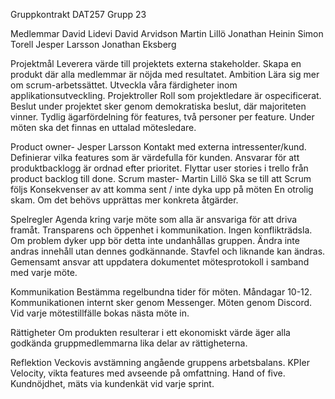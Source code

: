 Gruppkontrakt 
DAT257 Grupp 23

Medlemmar
David Lidevi
David Arvidson
Martin Lillö
Jonathan Heinin
Simon Torell
Jesper Larsson
Jonathan Eksberg

Projektmål
Leverera värde till projektets externa stakeholder.
Skapa en produkt där alla medlemmar är nöjda med resultatet.
Ambition
Lära sig mer om scrum-arbetssättet.
Utveckla våra färdigheter inom applikationsutveckling.
Projektroller
Roll som projektledare är ospecificerat. 
Beslut under projektet sker genom demokratiska beslut, där majoriteten vinner. 
Tydlig ägarfördelning för features, två personer per feature.
Under möten ska det finnas en uttalad mötesledare.


Product owner- Jesper Larsson
Kontakt med externa intressenter/kund.
Definierar vilka features som är värdefulla för kunden.
Ansvarar för att produktbacklogg är ordnad efter prioritet.
Flyttar user stories i trello från product backlog till done.
Scrum master- Martin Lillö
Ska se till att Scrum följs
Konsekvenser av att komma sent / inte dyka upp på möten
En otrolig skam.
Om det behövs upprättas mer konkreta åtgärder.

Spelregler 
Agenda kring varje möte som alla är ansvariga för att driva framåt.
Transparens och öppenhet i kommunikation. Ingen konflikträdsla. Om problem dyker upp bör detta inte undanhållas gruppen. 
Ändra inte andras innehåll utan dennes godkännande. Stavfel och liknande kan ändras.
Gemensamt ansvar att uppdatera dokumentet mötesprotokoll i samband med varje möte. 

Kommunikation 
Bestämma regelbundna tider för möten. Måndagar 10-12. 
Kommunikationen internt sker genom Messenger.
Möten genom Discord.
Vid varje mötestillfälle bokas nästa möte in.

Rättigheter
Om produkten resulterar i ett ekonomiskt värde äger alla godkända gruppmedlemmarna lika delar av rättigheterna.

Reflektion 
Veckovis avstämning angående gruppens arbetsbalans. 
KPIer
Velocity, vikta features med avseende på omfattning.
Hand of five.
Kundnöjdhet, mäts via kundenkät vid varje sprint.

